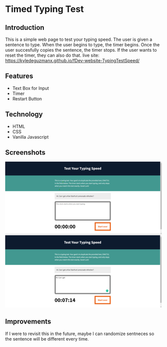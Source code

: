 # Timed Typing Test     

## Introduction  
This is a simple web page to test your typing speed. The user is given a sentence to type. When the user begins to type, the timer begins. Once the user succesfully copies the sentence, the timer stops. If the user wants to reset the timer, they can also do that.
live site: https://kyledeguzmanx.github.io/fDev-website-TypingTestSpeed/

## Features  
- Text Box for Input  
- Timer  
- Restart Button  

## Technology  
- HTML  
- CSS  
- Vanilla Javascript  

## Screenshots  
![Screenshot](https://github.com/kyledeguzmanx/fDev-website-TypingTestSpeed/blob/main/TypeTestScreen1.png)  
![Screenshpt](https://github.com/kyledeguzmanx/fDev-website-TypingTestSpeed/blob/main/TypeTestScreen2.png)

## Improvements  
If I were to revisit this in the future, maybe I can randomize sentneces so the sentence will be different every time. 
